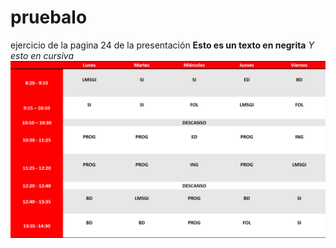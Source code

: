 # pruebalo
ejercicio de la pagina 24 de la presentación
**Esto es un texto en negrita**
_Y esto en cursiva_
![horario](./imagenes/horario.png)
